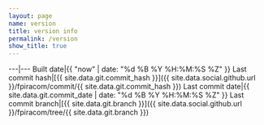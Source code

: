 ```yaml
---
layout: page
name: version
title: version info
permalink: /version
show_title: true
---
```


---|---
Built date|{{ "now" | date: "%d %B %Y %H:%M:%S %Z" }}
Last commit hash|[{{ site.data.git.commit_hash }}]({{ site.data.social.github.url }}/fpiracom/commit/{{ site.data.git.commit_hash }})
Last commit date|{{ site.data.git.commit_date | date: "%d %B %Y %H:%M:%S %Z" }}
Last commit branch|[{{ site.data.git.branch }}]({{ site.data.social.github.url }}/fpiracom/tree/{{ site.data.git.branch }})

